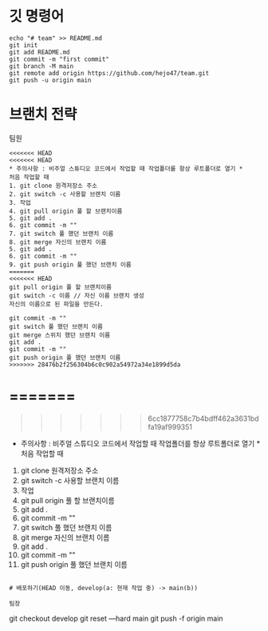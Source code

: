 # 깃 명령어

```
echo "# team" >> README.md
git init
git add README.md
git commit -m "first commit"
git branch -M main
git remote add origin https://github.com/hejo47/team.git
git push -u origin main
```

# 브랜치 전략

팀원
```
<<<<<<< HEAD
<<<<<<< HEAD
* 주의사항 : 비주얼 스튜디오 코드에서 작업할 때 작업폴더를 항상 루트폴더로 열기 *
처음 작업할 때
1. git clone 원격저장소 주소
2. git switch -c 사용할 브랜치 이름
3. 작업
4. git pull origin 풀 할 브랜치이름
5. git add .
6. git commit -m ""
7. git switch 풀 했던 브랜치 이름
8. git merge 자신의 브랜치 이름
5. git add .
6. git commit -m ""
9. git push origin 풀 했던 브랜치 이름
=======
<<<<<<< HEAD
git pull origin 풀 할 브랜치이름
git switch -c 이름 // 자신 이름 브랜치 생성
자신의 이름으로 된 파일을 만든다.

git commit -m ""
git switch 풀 했던 브랜치 이름
git merge 스위치 했던 브랜치 이름
git add .
git commit -m ""
git push origin 풀 했던 브랜치 이름
>>>>>>> 28476b2f256304b6c0c902a54972a34e1899d5da

```
=======
=======
>>>>>>> 6cc1877758c7b4bdff462a3631bdfa19af999351
* 주의사항 : 비주얼 스튜디오 코드에서 작업할 때 작업폴더를 항상 루트폴더로 열기 *
처음 작업할 때
1. git clone 원격저장소 주소
2. git switch -c 사용할 브랜치 이름
3. 작업
4. git pull origin 풀 할 브랜치이름
5. git add .
6. git commit -m ""
7. git switch 풀 했던 브랜치 이름
8. git merge 자신의 브랜치 이름
5. git add .
6. git commit -m ""
9. git push origin 풀 했던 브랜치 이름

```

# 배포하기(HEAD 이동, develop(a: 현재 작업 중) -> main(b))

팀장
```
git checkout develop
git reset —hard main
git push -f origin main
```

